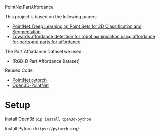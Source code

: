 PointNetPartAffordance

This project is based on the following papers:
  * [PointNet: Deep Learning on Point Sets for 3D Classification and Segmentation][1]
  * [Towards affordance detection for robot manipulation using affordance for parts and parts for affordance][2]
  
 The Part Affordance Dataset we used:
  * [RGB-D Part Affordance Dataset]
  
Reused Code:
  * [PointNet.pytorch][4]
  * [Open3D-PointNet][5]
  
 
 # Setup
 Install Open3d
 `pip install open3d-python`
 
 Install Pytorch
 `https://pytorch.org/`

[1]:https://arxiv.org/abs/1612.00593
[2]:https://link.springer.com/article/10.1007/s10514-018-9787-5
[3]:http://users.umiacs.umd.edu/~amyers/part-affordance-dataset/
[4]:https://github.com/fxia22/pointnet.pytorch
[5]:https://github.com/intel-isl/Open3D-PointNet
